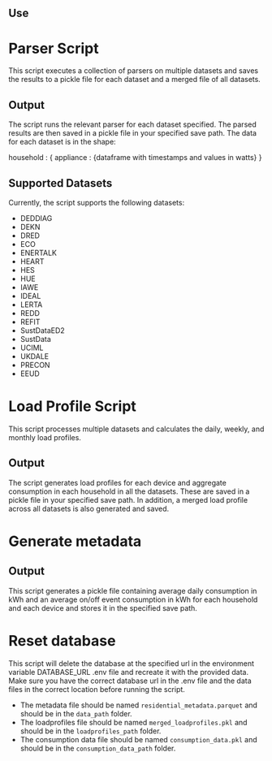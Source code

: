 ## Use

# Parser Script

This script executes a collection of parsers on multiple datasets and saves the results to a pickle file for each dataset and a merged file of all datasets.

## Output

The script runs the relevant parser for each dataset specified. The parsed results are then saved in a pickle file in your specified save path. The data for each dataset is in the shape:

household : { appliance : {dataframe with timestamps and values in watts} }


## Supported Datasets

Currently, the script supports the following datasets:

* DEDDIAG
* DEKN
* DRED
* ECO
* ENERTALK
* HEART
* HES
* HUE
* IAWE
* IDEAL
* LERTA
* REDD
* REFIT
* SustDataED2
* SustData
* UCIML
* UKDALE
* PRECON
* EEUD
# Load Profile Script

This script processes multiple datasets and calculates the daily, weekly, and monthly load profiles.

## Output

The script generates load profiles for each device and aggregate consumption in each household in all the datasets. These are saved in a pickle file in your specified save path. In addition, a merged load profile across all datasets is also generated and saved.

# Generate metadata

## Output
This script generates a pickle file containing average daily consumption in kWh and an average on/off event consumption in kWh for each household and each device and stores it in the specified save path.

# Reset database

This script will delete the database at the specified url in the environment variable DATABASE_URL .env file and recreate it with the provided data. Make sure you have the correct database url in the .env file and the data files in the correct location before running the script. 

* The metadata file should be named `residential_metadata.parquet` and should be in the `data_path` folder.
* The loadprofiles file should be named `merged_loadprofiles.pkl` and should be in the `loadprofiles_path` folder.
* The consumption data file should be named `consumption_data.pkl` and should be in the `consumption_data_path` folder.



